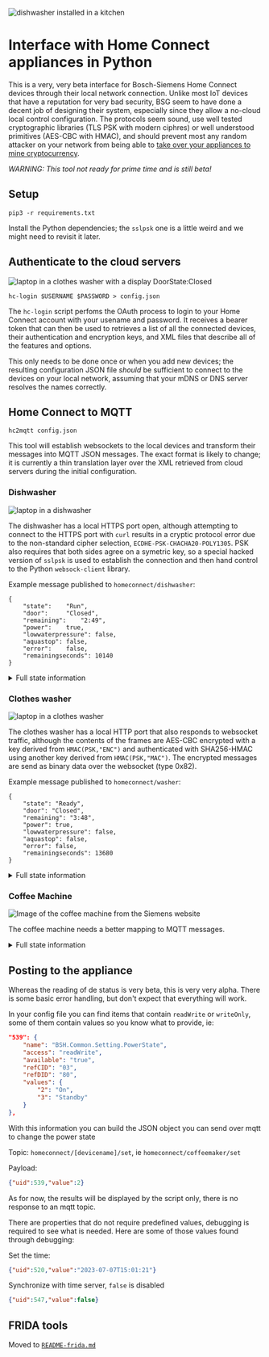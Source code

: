 ![dishwasher installed in a kitchen](images/kitchen.jpg)

# Interface with Home Connect appliances in Python

This is a very, very beta interface for Bosch-Siemens Home Connect
devices through their local network connection.  Unlike most
IoT devices that have a reputation for very bad security, BSG seem to have
done a decent job of designing their system, especially since
they allow a no-cloud local control configuration.  The protocols
seem sound, use well tested cryptographic libraries (TLS PSK with
modern ciphres) or well understood primitives (AES-CBC with HMAC),
and should prevent most any random attacker on your network from being able to
[take over your appliances to mine cryptocurrency](http://www.antipope.org/charlie/blog-static/2013/12/trust-me.html).

*WARNING: This tool not ready for prime time and is still beta!*

## Setup

```
pip3 -r requirements.txt
```

Install the Python dependencies; the `sslpsk` one is a little weird
and we might need to revisit it later.


## Authenticate to the cloud servers

![laptop in a clothes washer with a display DoorState:Closed](images/doorclose.jpg)

```
hc-login $USERNAME $PASSWORD > config.json
```

The `hc-login` script perfoms the OAuth process to login to your
Home Connect account with your usename and password.  It
receives a bearer token that can then be used to retrieves
a list of all the connected devices, their authentication
and encryption keys, and XML files that describe all of the
features and options.

This only needs to be done once or when you add new devices;
the resulting configuration JSON file *should* be sufficient to
connect to the devices on your local network, assuming that
your mDNS or DNS server resolves the names correctly.


## Home Connect to MQTT

```
hc2mqtt config.json
```

This tool will establish websockets to the local devices and
transform their messages into MQTT JSON messages.  The exact
format is likely to change; it is currently a thin translation
layer over the XML retrieved from cloud servers during the
initial configuration.

### Dishwasher

![laptop in a dishwasher](images/dishwasher.jpg)

The dishwasher has a local HTTPS port open, although attempting to connect to
the HTTPS port with `curl` results in a cryptic protocol error
due to the non-standard cipher selection, `ECDHE-PSK-CHACHA20-POLY1305`.
PSK also requires that both sides agree on a symetric key,
so a special hacked version of `sslpsk` is used to establish the
connection and then hand control to the Python `websock-client`
library.

Example message published to `homeconnect/dishwasher`:

```
{
	"state":	"Run",
	"door":		"Closed",
	"remaining":	"2:49",
	"power":	true,
	"lowwaterpressure": false,
	"aquastop":	false,
	"error":	false,
	"remainingseconds": 10140
}
```

<details>
<summary>Full state information</summary>

```
{
	'AllowBackendConnection': False,
	'BackendConnected': False,
	'RemoteControlLevel': 'ManualRemoteStart',
	'SoftwareUpdateAvailable': 'Off',
	'ConfirmPermanentRemoteStart': 'Off',
	'ActiveProgram': 0,
	'SelectedProgram': 8192,
	'RemoteControlStartAllowed': False,
	'520': '2022-02-21T16:48:54',
	'RemoteControlActive': True,
	'AquaStopOccured': 'Off',
	'DoorState': 'Open',
	'PowerState': 'Off',
	'ProgramFinished': 'Off',
	'ProgramProgress': 100,
	'LowWaterPressure': 'Off',
	'RemainingProgramTime': 0,
	'ProgramAborted': 'Off',
	'547': False,
	'RemainingProgramTimeIsEstimated': True,
	'OperationState': 'Inactive',
	'StartInRelative': 0,
	'EnergyForecast': 82,
	'WaterForecast': 70,
	'ConnectLocalWiFi': 'Off',
	'SoftwareUpdateTransactionID': 0,
	'SoftwareDownloadAvailable': 'Off',
	'SoftwareUpdateSuccessful': 'Off',
	'ProgramPhase': 'Drying',
	'SilenceOnDemandRemainingTime': 0,
	'EcoDryActive': False,
	'RinseAid': 'R04',
	'SensitivityTurbidity': 'Standard',
	'ExtraDry': False,
	'HotWater': 'ColdWater',
	'TimeLight': 'On',
	'EcoAsDefault': 'LastProgram',
	'SoundLevelSignal': 'Off',
	'SoundLevelKey': 'Medium',
	'WaterHardness': 'H04',
	'DryingAssistantAllPrograms': 'AllPrograms',
	'SilenceOnDemandDefaultTime': 1800,
	'SpeedOnDemand': False,
	'InternalError': 'Off',
	'CheckFilterSystem': 'Off',
	'DrainingNotPossible': 'Off',
	'DrainPumpBlocked': 'Off',
	'WaterheaterCalcified': 'Off',
	'LowVoltage': 'Off',
	'SaltLack': 'Off',
	'RinseAidLack': 'Off',
	'SaltNearlyEmpty': 'Off',
	'RinseAidNearlyEmpty': 'Off',
	'MachineCareReminder': 'Off',
	'5121': False,
	'HalfLoad': False,
	'IntensivZone': False,
	'VarioSpeedPlus': False,
	'5131': False,
	'5134': True,
	'SilenceOnDemand': False
}
```
</details>


### Clothes washer

![laptop in a clothes washer](images/clotheswasher.jpg)

The clothes washer has a local HTTP port that also responds to websocket
traffic, although the contents of the frames are AES-CBC encrypted with a key
derived from `HMAC(PSK,"ENC")` and authenticated with SHA256-HMAC using another
key derived from `HMAC(PSK,"MAC")`.  The encrypted messages are send as
binary data over the websocket (type 0x82).

Example message published to `homeconnect/washer`:

```
{
	"state": "Ready",
	"door": "Closed",
	"remaining": "3:48",
	"power": true,
	"lowwaterpressure": false,
	"aquastop": false,
	"error": false,
	"remainingseconds": 13680
}
```

<details>
<summary>Full state information</summary>

```
{
	'BackendConnected': False,
	'CustomerEnergyManagerPaired': False,
	'CustomerServiceConnectionAllowed': False,
	'DoorState': 'Open',
	'FlexStart': 'Disabled',
	'LocalControlActive': False,
	'OperationState': 'Ready',
	'RemoteControlActive': True,
	'RemoteControlStartAllowed': False,
	'WiFiSignalStrength': -50,
	'LoadInformation': 0,
	'AquaStopOccured': 'Off',
	'CustomerServiceRequest': 'Off',
	'LowWaterPressure': 'Off',
	'ProgramFinished': 'Off',
	'SoftwareUpdateAvailable': 'Off',
	'WaterLevelTooHigh': 'Off',
	'DoorNotLockable': 'Off',
	'DoorNotUnlockable': 'Off',
	'DoorOpen': 'Off',
	'FatalErrorOccured': 'Off',
	'FoamDetection': 'Off',
	'DrumCleanReminder': 'Off',
	'PumpError': 'Off',
	'ReleaseRinseHoldPending': 'Off',
	'EnergyForecast': 20,
	'EstimatedTotalProgramTime': 13680,
	'FinishInRelative': 13680,
	'FlexFinishInRelative': 0,
	'ProgramProgress': 0,
	'RemainingProgramTime': 13680,
	'RemainingProgramTimeIsEstimated': True,
	'WaterForecast': 40,
	'LoadRecommendation': 10000,
	'ProcessPhase': 4,
	'ReferToProgram': 0,
	'LessIroning': False,
	'Prewash': False,
	'RinseHold': False,
	'RinsePlus': 0,
	'SilentWash': False,
	'Soak': False,
	'SpeedPerfect': False,
	'SpinSpeed': 160,
	'Stains': 0,
	'Temperature': 254,
	'WaterPlus': False,
	'AllowBackendConnection': False,
	'AllowEnergyManagement': False,
	'AllowFlexStart': False,
	'ChildLock': False,
	'Language': 'En',
	'PowerState': 'On',
	'EndSignalVolume': 'Medium',
	'KeySignalVolume': 'Loud',
	'EnableDrumCleanReminder': True,
	'ActiveProgram': 0,
	'SelectedProgram': 28718
}
```
</details>


### Coffee Machine

![Image of the coffee machine from the Siemens website](images/coffee.jpg)

The coffee machine needs a better mapping to MQTT messages.

<details>
<summary>Full state information</summary>

```
{
	'LastSelectedBeverage': 8217,
	'LocalControlActive': False,
	'PowerSupplyError': 'Off',
	'DripTrayNotInserted': 'Off',
	'DripTrayFull': 'Off',
	'WaterFilterShouldBeChanged': 'Off',
	'WaterTankEmpty': 'Off',
	'WaterTankNearlyEmpty': 'Off',
	'BrewingUnitIsMissing': 'Off',
	'SelectedProgram': 0,
	'MacchiatoPause': '5Sec',
	'ActiveProgram': 0,
	'BeverageCountdownWaterfilter': 48,
	'BeverageCountdownCalcNClean': 153,
	'RemoteControlStartAllowed': True,
	'EmptyDripTray': 'Off',
	'BeverageCountdownDescaling': 153,
	'EmptyDripTrayRemoveContainer': 'Off',
	'BeverageCounterRistrettoEspresso': 177,
	'AllowBackendConnection': True,
	'BeverageCounterHotWater': 37351,
	'RemindForMilkAfter': 'Off',
	'BeverageCounterFrothyMilk': 22,
	'BeverageCounterCoffeeAndMilk': 1077,
	'CustomerServiceRequest': 'Off',
	'4645': 0,
	'CoffeeMilkOrder': 'FirstCoffee',
	'BackendConnected': True,
	'BeverageCounterCoffee': 21,
	'Enjoy': 'Off',
	'UserMode': 'Barista',
	'PlaceEmptyGlassUnderOutlet': 'Off',
	'WaterTankNotInserted': 'Off',
	'PlaylistRunning': False,
	'BeverageCounterPowderCoffee': 9,
	'DemoModeActive': False,
	'CleanBrewingUnit': 'Off',
	'WaterHardness': 'Medium',
	'CloseDoor': 'Off',
	'EmptyMilkTank': 'Off',
	'SpecialRinsing': 'Off',
	'AllowConsumerInsights': False,
	'SwitchOffAfter': '01Hours15Minutes',
	'4681': 0,
	'LastSelectedCoffeeWorldBeverage': 20514,
	'BrightnessDisplay': 7,
	'CleanMilkTank': 'Off',
	'NotEnoughWaterForThisKindOfBeverage': 'Off',
	'ChildLock': False,
	'4666': 0,
	'Language': 'De',
	'MilkContainerConnected': 'Off',
	'SoftwareUpdateAvailable': 'Off',
	'LeaveProfilesAutomatically': True,
	'RemoveWaterFilter': 'Off',
	'OperationState': 'Inactive',
	'BeverageCounterHotMilk': 9,
	'4362': 0,
	'MilkTubeRemoved': 'Off',
	'DeviceIsToCold4C': 'Off',
	'SystemHasRunDry': 'Off',
	'DeviceShouldBeDescaled': 'Off',
	'PowerState': 'Standby',
	'DeviceShouldBeCleaned': 'Off',
	'DeviceShouldBeCalcNCleaned': 'Off',
	'BeanContainerEmpty': 'Off',
	'MilkStillOK': 'Off',
	'CoffeeOutletMissing': 'Off',
	'MilkReminder': 'Off',
	'RefillEmptyWaterTank': 'Off',
	'RefillEmptyBeanContainer': 'Off',
	'UnderOverVoltage': 'Off',
	'NotEnoughPomaceCapacityForThisKindOfBeverage': 'Off',
	'AdjustGrindSetting': 'Off',
	'InsertWaterFilter': 'Off',
	'FillDescaler': 'Off',
	'CleanFillWaterTank': 'Off',
	'PlaceContainerUnderOutlet': 'Off',
	'SwitchOffPower30sekBackOn': 'Off',
	'ThrowCleaningDiscInTheDrawer': 'Off',
	'RemoveMilkContainer': 'Off',
	'RemoveContainerUnderOutlet': 'Off',
	'MilkContainerRemoved': 'Off',
	'ServiceProgramFinished': 'Off',
	'DeviceDescalingOverdue': 'Off',
	'DeviceDescalingBlockage': 'Off',
	'CustomerServiceConnectionAllowed': False,
	'BeverageCountdownCleaning': 38,
	'ProcessPhase': 'None'
}
```
</details>

## Posting to the appliance

Whereas the reading of de status is very beta, this is very very alpha. There is some basic error handling, but don't expect that everything will work.

In your config file you can find items that contain `readWrite` or `writeOnly`, some of them contain values so you know what to provide, ie:

```json
"539": {
	"name": "BSH.Common.Setting.PowerState",
	"access": "readWrite",
	"available": "true",
	"refCID": "03",
	"refDID": "80",
	"values": {
		"2": "On",
		"3": "Standby"
	}
},
```

With this information you can build the JSON object you can send over mqtt to change the power state

Topic: `homeconnect/[devicename]/set`, ie `homeconnect/coffeemaker/set`

Payload:

```json
{"uid":539,"value":2}
```
As for now, the results will be displayed by the script only, there is no response to an mqtt topic.

There are properties that do not require predefined values, debugging is required to see what is needed. Here are some of those values found through debugging:

Set the time:

```json
{"uid":520,"value":"2023-07-07T15:01:21"}
```

Synchronize with time server, `false` is disabled

```json
{"uid":547,"value":false}
```

## FRIDA tools

Moved to [`README-frida.md`](README-frida.md)
